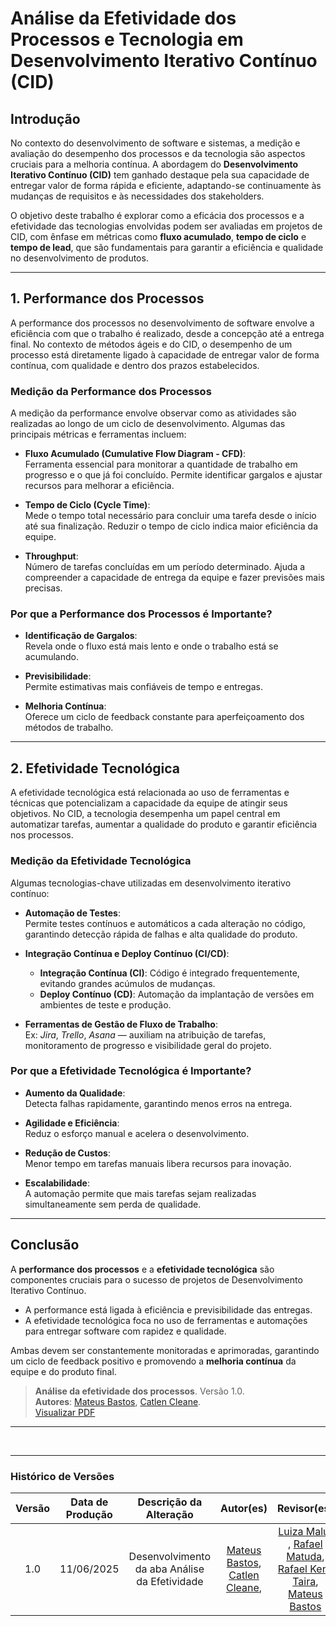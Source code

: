 # Análise da Efetividade dos Processos e Tecnologia em Desenvolvimento Iterativo Contínuo (CID)

## Introdução

No contexto do desenvolvimento de software e sistemas, a medição e avaliação do desempenho dos processos e da tecnologia são aspectos cruciais para a melhoria contínua. A abordagem do **Desenvolvimento Iterativo Contínuo (CID)** tem ganhado destaque pela sua capacidade de entregar valor de forma rápida e eficiente, adaptando-se continuamente às mudanças de requisitos e às necessidades dos stakeholders.

O objetivo deste trabalho é explorar como a eficácia dos processos e a efetividade das tecnologias envolvidas podem ser avaliadas em projetos de CID, com ênfase em métricas como **fluxo acumulado**, **tempo de ciclo** e **tempo de lead**, que são fundamentais para garantir a eficiência e qualidade no desenvolvimento de produtos.

---

## 1. Performance dos Processos

A performance dos processos no desenvolvimento de software envolve a eficiência com que o trabalho é realizado, desde a concepção até a entrega final. No contexto de métodos ágeis e do CID, o desempenho de um processo está diretamente ligado à capacidade de entregar valor de forma contínua, com qualidade e dentro dos prazos estabelecidos.

### Medição da Performance dos Processos

A medição da performance envolve observar como as atividades são realizadas ao longo de um ciclo de desenvolvimento. Algumas das principais métricas e ferramentas incluem:

- **Fluxo Acumulado (Cumulative Flow Diagram - CFD)**:  
  Ferramenta essencial para monitorar a quantidade de trabalho em progresso e o que já foi concluído. Permite identificar gargalos e ajustar recursos para melhorar a eficiência.

- **Tempo de Ciclo (Cycle Time)**:  
  Mede o tempo total necessário para concluir uma tarefa desde o início até sua finalização. Reduzir o tempo de ciclo indica maior eficiência da equipe.

- **Throughput**:  
  Número de tarefas concluídas em um período determinado. Ajuda a compreender a capacidade de entrega da equipe e fazer previsões mais precisas.

### Por que a Performance dos Processos é Importante?

- **Identificação de Gargalos**:  
  Revela onde o fluxo está mais lento e onde o trabalho está se acumulando.

- **Previsibilidade**:  
  Permite estimativas mais confiáveis de tempo e entregas.

- **Melhoria Contínua**:  
  Oferece um ciclo de feedback constante para aperfeiçoamento dos métodos de trabalho.

---

## 2. Efetividade Tecnológica

A efetividade tecnológica está relacionada ao uso de ferramentas e técnicas que potencializam a capacidade da equipe de atingir seus objetivos. No CID, a tecnologia desempenha um papel central em automatizar tarefas, aumentar a qualidade do produto e garantir eficiência nos processos.

### Medição da Efetividade Tecnológica

Algumas tecnologias-chave utilizadas em desenvolvimento iterativo contínuo:

- **Automação de Testes**:  
  Permite testes contínuos e automáticos a cada alteração no código, garantindo detecção rápida de falhas e alta qualidade do produto.

- **Integração Contínua e Deploy Contínuo (CI/CD)**:  
  - **Integração Contínua (CI)**: Código é integrado frequentemente, evitando grandes acúmulos de mudanças.
  - **Deploy Contínuo (CD)**: Automação da implantação de versões em ambientes de teste e produção.

- **Ferramentas de Gestão de Fluxo de Trabalho**:  
  Ex: *Jira*, *Trello*, *Asana* — auxiliam na atribuição de tarefas, monitoramento de progresso e visibilidade geral do projeto.

### Por que a Efetividade Tecnológica é Importante?

- **Aumento da Qualidade**:  
  Detecta falhas rapidamente, garantindo menos erros na entrega.

- **Agilidade e Eficiência**:  
  Reduz o esforço manual e acelera o desenvolvimento.

- **Redução de Custos**:  
  Menor tempo em tarefas manuais libera recursos para inovação.

- **Escalabilidade**:  
  A automação permite que mais tarefas sejam realizadas simultaneamente sem perda de qualidade.

---

## Conclusão

A **performance dos processos** e a **efetividade tecnológica** são componentes cruciais para o sucesso de projetos de Desenvolvimento Iterativo Contínuo.

- A performance está ligada à eficiência e previsibilidade das entregas.
- A efetividade tecnológica foca no uso de ferramentas e automações para entregar software com rapidez e qualidade.

Ambas devem ser constantemente monitoradas e aprimoradas, garantindo um ciclo de feedback positivo e promovendo a **melhoria contínua** da equipe e do produto final.



> <a name="ref2">  </a> **Análise da efetividade dos processos**. 
Versão 1.0. <br> **Autores**: [Mateus Bastos](https://github.com/MateuSansete), [Catlen Cleane](https://github.com/catlenc).  
[Visualizar PDF](./assets/pdf/analise-processos.pdf)
---
<br>

---


### Histórico de Versões

| Versão | Data de Produção | Descrição da Alteração | Autor(es) | Revisor(es) | Data de Revisão |
|:------:|:----------------:|:----------------------:|:---------:|:-----------:|:--------------:|
| 1.0    | 11/06/2025       | Desenvolvimento da aba Análise da Efetividade | [Mateus Bastos](https://github.com/MateuSansete), [Catlen Cleane](https://github.com/catlenc),  | [Luiza Maluf](https://github.com/LuizaMaluf) , [Rafael Matuda](https://github.com/rmatuda), [Rafael Kenji Taira](https://github.com/rafa-kenji), [Mateus Bastos](https://github.com/MateuSansete)| 08/07/2025 |